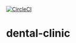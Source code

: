 
[![CircleCI](https://circleci.com/gh/CristianSw/dental-clinic.svg?style=svg)](https://circleci.com/gh/CristianSw/dental-clinic)
# dental-clinic
